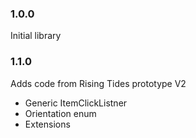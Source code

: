### 1.0.0
Initial library

### 1.1.0
Adds code from Rising Tides prototype V2

- Generic ItemClickListner
- Orientation enum
- Extensions